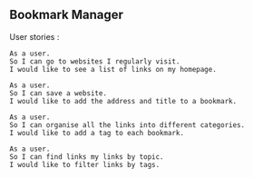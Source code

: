 ## Bookmark Manager


User stories :

```
As a user.
So I can go to websites I regularly visit.
I would like to see a list of links on my homepage.
```

```
As a user.
So I can save a website.
I would like to add the address and title to a bookmark.
```

```
As a user.
So I can organise all the links into different categories.
I would like to add a tag to each bookmark.
```

```
As a user.
So I can find links my links by topic.
I would like to filter links by tags.
```
